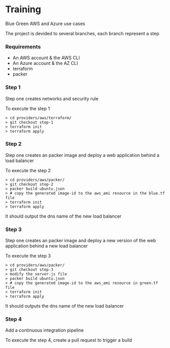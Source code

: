 # Training
Blue Green AWS and Azure use cases

The project is devided to several branches, each branch represent a step

### Requirements

* An AWS account & the AWS CLI
* An Azure account & the AZ CLI
* terraform
* packer

 

### Step 1

Step one creates networks and security rule

To execute the step 1

```shell
> cd providers/aws/terraform/
> git checkout step-1
> terraform init
> terraform apply
```

### Step 2

Step one creates an packer image and deploy a web application behind a load balancer

To execute the step 2

```shell
> cd providers/aws/packer/
> git checkout step-2
> packer build ubuntu.json
> # copy the generated image-id to the aws_ami resource in the blue.tf file
> terraform init
> terraform apply
```

It should output the dns name of the new load balancer

### Step 3

Step one creates an packer image and deploy a new version of the web application behind a new load balancer

To execute the step 3

```shell
> cd providers/aws/packer/
> git checkout step-3
> modify the server.js file
> packer build ubuntu.json
> # copy the generated image-id to the aws_ami resource in green.tf file 
> terraform init
> terraform apply
```

It should outputs the dns name of the new load balancer

### Step 4

Add a continuous integration pipeline

To execute the step 4, create a pull request to trigger a build

